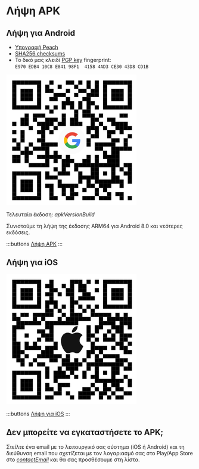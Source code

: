 # Λήψη APK

## Λήψη για Android

- [Υπογραφή Peach]($apkSignaturesUrl$)
- [SHA256 checksums]($apkChecksumsUrl$)
- Το δικό μας κλειδί [PGP key](https://keys.openpgp.org/vks/v1/by-fingerprint/E970EDB410C8E84198F141584AD3CE3043D8CD1B) fingerprint:<br>
  `E970 EDB4 10C8 E841 98F1  4158 4AD3 CE30 43D8 CD1B`

<img src="/icons/qrcode_android.png" width="350">

Τελευταία έκδοση: $apkVersionBuild$

Συνιστούμε τη λήψη της έκδοσης ARM64 για Android 8.0 και νεότερες εκδόσεις.

:::buttons
[Λήψη APK]($apkUrl$)
:::

## Λήψη για iOS

<img src="/icons/qrcode_apple.png" width="350">

:::buttons
[Λήψη για iOS](https://testflight.apple.com/join/wfSPFEWG)
:::

## Δεν μπορείτε να εγκαταστήσετε το APK;

Στείλτε ένα email με το λειτουργικό σας σύστημα (iOS ή Android) και τη διεύθυνση email που σχετίζεται με τον λογαριασμό σας στο Play/App Store στο
[$contactEmail$](mailto:$contactEmail$) και θα σας προσθέσουμε στη λίστα.
